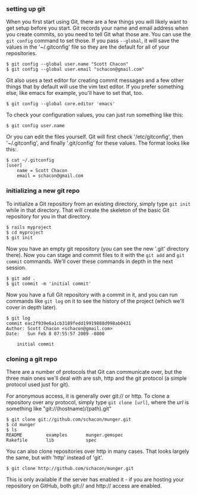 ### setting up git

When you first start using Git, there are a few things you will likely want
to get setup before you start.  Git records your name and email address when
you create commits, so you need to tell Git what those are.  You can use the
`git config` command to set those.  If you pass `--global`, it will save the values
in the '~/.gitconfig' file so they are the default for all of your repositories.

	$ git config --global user.name "Scott Chacon"
	$ git config --global user.email "schacon@gmail.com"

Git also uses a text editor for creating commit messages and a few other things
that by default will use the vim text editor.  If you prefer something else, like
emacs for example, you'll have to set that, too.

	$ git config --global core.editor 'emacs'

To check your configuration values, you can just run something like this:

	$ git config user.name

Or you can edit the files yourself.  Git will first check '/etc/gitconfig', then
'~/.gitconfig', and finally '.git/config' for these values.  The format looks
like this:

	$ cat ~/.gitconfig
	[user]
		name = Scott Chacon
		email = schacon@gmail.com

### initializing a new git repo

To initialize a Git repository from an existing directory, simply type `git init`
while in that directory.  That will create the skeleton of the basic Git repository
for you in that directory.

	$ rails myproject
	$ cd myproject
	$ git init

Now you have an empty git repository (you can see the new '.git' directory there).
Now you can stage and commit files to it with the `git add` and `git commit`
commands.  We'll cover these commands in depth in the next session.

	$ git add .
	$ git commit -m 'initial commit'

Now you have a full Git repository with a commit in it, and you can run
commands like `git log` on it to see the history of the project
(which we'll cover in depth later).

	$ git log
	commit eac2f939e6a1cb3189fedd19919888d998ab0431
	Author: Scott Chacon <schacon@gmail.com>
	Date:   Sun Feb 8 07:55:57 2009 -0800

	    initial commit

### cloning a git repo

There are a number of protocols that Git can communicate over, but the three
main ones we'll deal with are ssh, http and the git protocol (a simple protocol
used just for git).

For anonymous access, it is generally over git:// or http.
To clone a repository over any protocol, simply type `git clone [url]`, where
the _url_ is something like "git://(hostname)/(path).git"

	$ git clone git://github.com/schacon/munger.git
	$ cd munger
	$ ls
	README         examples       munger.gemspec
	Rakefile       lib            spec

You can also clone repositories over http in many cases.  That looks largely
the same, but with 'http' instead of 'git'.

	$ git clone http://github.com/schacon/munger.git

This is only available if the
server has enabled it - if you are hosting your repository on GitHub, both
git:// and http:// access are enabled.

